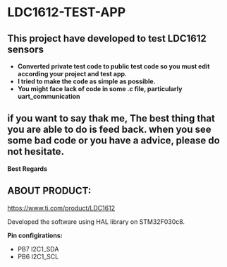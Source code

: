 # LDC1612-TEST-APP
## This project have developed to test LDC1612 sensors <br>
- **Converted private test code to public test code so you must edit according your project and test app.**<br>
- **I tried to make the code as simple as possible.**<br>
- **You might face lack of code in some .c file, particularly uart_communication**<br>

## if you want to say thak me, The best thing that you are able to do is feed back. when you see some bad code or you have a advice, please do not hesitate.

**Best Regards**

## ABOUT PRODUCT:

https://www.ti.com/product/LDC1612

Developed the software using HAL library on STM32F030c8.

**Pin configirations:**
 - PB7 I2C1_SDA
 - PB6 I2C1_SCL
